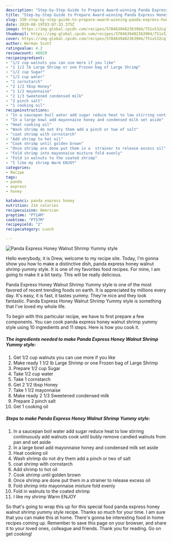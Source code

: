 ```yaml
---
description: "Step-by-Step Guide to Prepare Award-winning Panda Express Honey Walnut Shrimp Yummy style"
title: "Step-by-Step Guide to Prepare Award-winning Panda Express Honey Walnut Shrimp Yummy style"
slug: 330-step-by-step-guide-to-prepare-award-winning-panda-express-honey-walnut-shrimp-yummy-style
date: 2020-08-19T03:07:33.375Z
image: https://img-global.cpcdn.com/recipes/5784639482363904/751x532cq70/panda-express-honey-walnut-shrimp-yummy-style-recipe-main-photo.jpg
thumbnail: https://img-global.cpcdn.com/recipes/5784639482363904/751x532cq70/panda-express-honey-walnut-shrimp-yummy-style-recipe-main-photo.jpg
cover: https://img-global.cpcdn.com/recipes/5784639482363904/751x532cq70/panda-express-honey-walnut-shrimp-yummy-style-recipe-main-photo.jpg
author: Herman Scott
ratingvalue: 4.2
reviewcount: 46029
recipeingredient:
- "1/2 cup walnuts you can use more if you like"
- "1 1/2 lb Large Shrimp or one Frozen bag of Large Shrimp"
- "1/2 cup Sugar"
- "1/2 cup water"
- "1 cornstarch"
- "2 1/2 tbsp Honey"
- "1 1/2 mayonnaise"
- "2 1/3 Sweetened condensed milk"
- "2 pinch salt"
- "1 cooking oil"
recipeinstructions:
- "In a saucepan boil water add sugar reduce heat to low stirring continuously add walnuts cook until bubly remove candied walnuts from pan and set aside"
- "In a large bowl add mayonnaise honey and condensed milk set aside"
- "Heat cooking oil"
- "Wash shrimp do not dry them add a pinch or two of salt"
- "coat shrimp with cornstarch"
- "Add shrimp to hot oil"
- "Cook shrimp until golden brown"
- "Once shrimp are done put them in a  strainer to release excess oil"
- "Fold shrimp into mayonnaise mixture fold evenly"
- "Fold in walnuts to the coated shrimp"
- "I like my shrimp Warm ENJOY"
categories:
- Recipe
tags:
- panda
- express
- honey

katakunci: panda express honey 
nutrition: 214 calories
recipecuisine: American
preptime: "PT14M"
cooktime: "PT57M"
recipeyield: "2"
recipecategory: Lunch

---
```



![Panda Express Honey Walnut Shrimp Yummy style](https://img-global.cpcdn.com/recipes/5784639482363904/751x532cq70/panda-express-honey-walnut-shrimp-yummy-style-recipe-main-photo.jpg)

Hello everybody, it is Drew, welcome to my recipe site. Today, I'm gonna show you how to make a distinctive dish, panda express honey walnut shrimp yummy style. It is one of my favorites food recipes. For mine, I am going to make it a bit tasty. This will be really delicious.



Panda Express Honey Walnut Shrimp Yummy style is one of the most favored of recent trending foods on earth. It is appreciated by millions every day. It's easy, it is fast, it tastes yummy. They're nice and they look fantastic. Panda Express Honey Walnut Shrimp Yummy style is something that I've loved my whole life.


To begin with this particular recipe, we have to first prepare a few components. You can cook panda express honey walnut shrimp yummy style using 10 ingredients and 11 steps. Here is how you cook it.

<!--inarticleads1-->

##### The ingredients needed to make Panda Express Honey Walnut Shrimp Yummy style:

1. Get 1/2 cup walnuts you can use more if you like
1. Make ready 1 1/2 lb Large Shrimp or one Frozen bag of Large Shrimp
1. Prepare 1/2 cup Sugar
1. Take 1/2 cup water
1. Take 1 cornstarch
1. Get 2 1/2 tbsp Honey
1. Take 1 1/2 mayonnaise
1. Make ready 2 1/3 Sweetened condensed milk
1. Prepare 2 pinch salt
1. Get 1 cooking oil




<!--inarticleads2-->

##### Steps to make Panda Express Honey Walnut Shrimp Yummy style:

1. In a saucepan boil water add sugar reduce heat to low stirring continuously add walnuts cook until bubly remove candied walnuts from pan and set aside
1. In a large bowl add mayonnaise honey and condensed milk set aside
1. Heat cooking oil
1. Wash shrimp do not dry them add a pinch or two of salt
1. coat shrimp with cornstarch
1. Add shrimp to hot oil
1. Cook shrimp until golden brown
1. Once shrimp are done put them in a  strainer to release excess oil
1. Fold shrimp into mayonnaise mixture fold evenly
1. Fold in walnuts to the coated shrimp
1. I like my shrimp Warm ENJOY




So that's going to wrap this up for this special food panda express honey walnut shrimp yummy style recipe. Thanks so much for your time. I am sure that you can make this at home. There's gonna be interesting food in home recipes coming up. Remember to save this page on your browser, and share it to your loved ones, colleague and friends. Thank you for reading. Go on get cooking!
